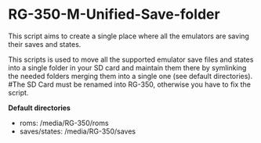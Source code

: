 # RG-350-M-Unified-Save-folder
This script aims to create a single place where all the emulators are saving their saves and states.

This scripts is used to move all the supported emulator save files and states into a single folder in your SD card and maintain them there by symlinking the needed folders merging them into a single one (see default directories).
#The SD Card must be renamed into RG-350, otherwise you have to fix the script.

**Default directories**
- roms: /media/RG-350/roms
- saves/states: /media/RG-350/saves
